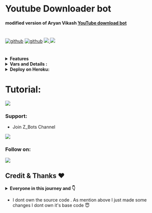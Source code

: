 # Youtube Downloader bot
#### modified version of Aryan Vikash [YouTube download bot](https://github.com/aryanvikash/Youtube-Downloader-Bot)

#

<p align="left">
<a href="https://github.com/OO7ROBOT/YouTubeDownloaderBot/stargazers"><img alt="github" src="https://img.shields.io/github/stars/OO7ROBOT/YouTubeDownloaderBot?style=flat-square&color=yellow"/></a>
<a href="https://github.com/OO7ROBOT/YouTubeDownloaderBot/fork"><img alt="github" src="https://img.shields.io/github/forks/OO7ROBOT/YouTubeDownloaderBot?style=flat-square&color=orange"/></a>     
  <a href="https://github.com/OO7ROBot/YouTubeDownloaderBot/stargazers">
    <img src="https://img.shields.io/github/stars/OO7ROBot/YouTubeDownloaderBot?style=social">
  </a>
  <a href="https://github.com/OO7ROBot/YouTubeDownloaderBot/fork">
    <img src="https://img.shields.io/github/forks/OO7ROBot/YouTubeDownloaderBot?label=Fork&style=social">
  </a>  
</p>


#

<details>
  <summary><b>Features</b></summary>
  
- [x] Lightning Fast Download

- [ ] YouTube Shorts video

- [ ] Playlist support
</details>


<details>
  <summary><b>Vars and Details :</b></summary>

`API_ID` : Goto [my.telegram.org](https://my.telegram.org) to obtain this.

`API_HASH` : Goto [my.telegram.org](https://my.telegram.org) to obtain this.

`BOT_TOKEN` : Get the bot token from [@BotFather](https://telegram.dog/BotFather)
  
`AUTH_USERS` : Get your user id, Goto [@MissRose_bot](https://telegram.me/MissRose_bot) and type `/id`
</details>

<details>
  <summary><b>Deploy on Heroku:</b></summary>


1. Fork This Repo <br>
2. Click on the button to Deploy and fill the variables <br>
  
Press the below button to  deploy on Heroku <br>
  
[![Deploy](https://www.herokucdn.com/deploy/button.svg)](https://heroku.com/deploy?template=https://github.com/madtoazenzio/YouTube-Downloader-V2-Z-Bots)


</details>

# Tutorial:
<a href="https://youtu.be/hIJRofd0JIA"><img src="https://img.shields.io/badge/%E2%9A%A1-Click%20here%20Tutorial-blue"></a>

### Support:

* Join Z_Bots Channel

<a href="https://telegram.me/MyTestBotZ"><img src="https://img.shields.io/badge/%E2%9A%A1-Join%20Telegram%20Channel-yellow"></a>

### Follow on:

<p align="left">
<a href="https://github.com/madtoazenzio"><img src="https://img.shields.io/badge/GitHub-Follow%20on%20GitHub-inactive.svg?logo=github"></a>
</p>

## Credit & Thanks ❤️
<details>
  <summary><b>Everyone in this journey and 👇</b></summary>
  
* [Aryan Vikash](https://github.com/aryanvikash) Original base Repo Owner
* [Spechide](https://telegram.dog/SpEcHIDe) for his [AnyDlBot](https://github.com/SpEcHiDe/AnyDLBot)
* [Meeee](https://telegram.me/OO7ROBot) for No Reason 😌
</details>

* I dont own the source code . As mention above I just made some changes I dont own it's base code 😇
